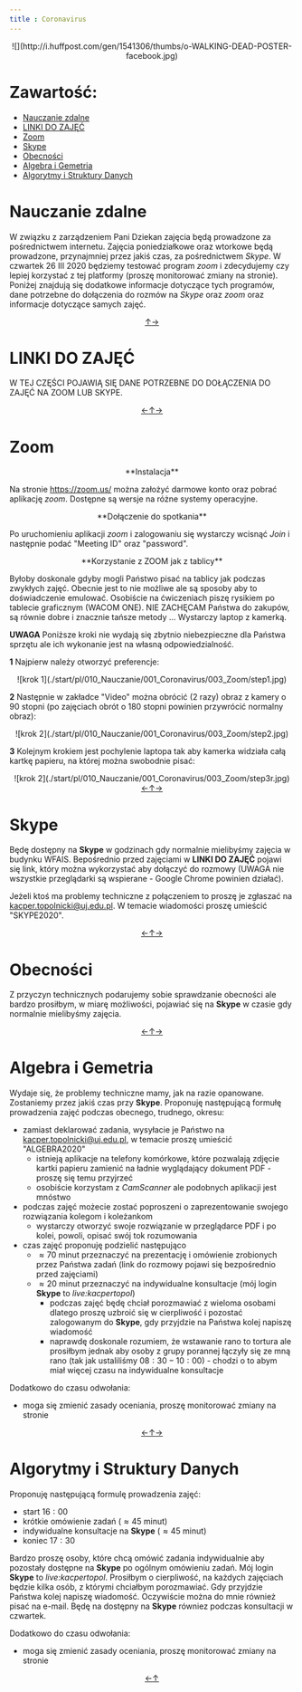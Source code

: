 ```yaml
---
title : Coronavirus
---
```


<center>
![](http://i.huffpost.com/gen/1541306/thumbs/o-WALKING-DEAD-POSTER-facebook.jpg)
</center>



# Zawartość:

* [Nauczanie zdalne](#nauczanie-zdalne)
* [LINKI DO ZAJĘĆ](#linki-do-zajęć)
* [Zoom](#zoom)
* [Skype](#skype)
* [Obecności](#obecności)
* [Algebra i Gemetria](#algebra-i-gemetria)
* [Algorytmy i Struktury Danych](#algorytmy-i-struktury-danych)



# Nauczanie zdalne

W związku z zarządzeniem Pani Dziekan zajęcia będą prowadzone
za pośrednictwem internetu. Zajęcia poniedziałkowe oraz wtorkowe
będą prowadzone, przynajmniej przez jakiś czas, za pośrednictwem
*Skype*. W czwartek 26 III 2020 będziemy testować program *zoom*
i zdecydujemy czy lepiej korzystać z tej platformy 
(proszę monitorować zmiany na stronie). Poniżej 
znajdują się dodatkowe informacje dotyczące tych programów,
dane potrzebne do dołączenia do rozmów na *Skype* oraz *zoom*
oraz informacje dotyczące samych zajęć.

<div style="text-align: center"><a href = #zawartość title = "zawartość">↑</a><a href = #linki-do-zajęć title = "linki do zajęć">→</a></div>

# LINKI DO ZAJĘĆ

W TEJ CZĘŚCI POJAWIĄ SIĘ DANE POTRZEBNE DO DOŁĄCZENIA DO ZAJĘĆ NA ZOOM LUB SKYPE.

<div style="text-align: center"><a href = #nauczanie-zdalne title = "nauczanie zdalne">←</a><a href = #zawartość title = "zawartość">↑</a><a href = #zoom title = "zoom">→</a></div>

# Zoom

<center>
**Instalacja**
</center>

Na stronie <https://zoom.us/>
można założyć darmowe konto oraz pobrać aplikację *zoom*. Dostępne
są wersje na różne systemy operacyjne.

<center>
**Dołączenie do spotkania**
</center>

Po uruchomieniu aplikacji *zoom* i zalogowaniu się
wystarczy wcisnąć *Join* i następnie podać "Meeting ID"
oraz "password". 

<center>
**Korzystanie z ZOOM jak z tablicy**
</center>

Byłoby doskonale gdyby mogli Państwo pisać na tablicy jak podczas
zwykłych zajęć. Obecnie jest to nie możliwe ale są sposoby aby to
doświadczenie emulować.
Osobiście na ćwiczeniach piszę rysikiem po tablecie graficznym (WACOM ONE). 
NIE ZACHĘCAM Państwa do zakupów, są równie dobre i znacznie tańsze metody ...
Wystarczy laptop z kamerką.

**UWAGA** Poniższe kroki nie wydają się zbytnio niebezpieczne
dla Państwa sprzętu ale ich wykonanie jest na własną odpowiedzialność.

**1** Najpierw należy otworzyć preferencje:

<center>
![krok 1](./start/pl/010_Nauczanie/001_Coronavirus/003_Zoom/step1.jpg)
</center>

**2** Następnie w zakładce "Video" można obrócić (2 razy) obraz z kamery
o $90$ stopni (po zajęciach obrót o $180$ stopni powinien przywrócić 
normalny obraz):

<center>
![krok 2](./start/pl/010_Nauczanie/001_Coronavirus/003_Zoom/step2.jpg)
</center>

**3** Kolejnym krokiem jest pochylenie laptopa tak aby kamerka widziała całą kartkę papieru,
na której można swobodnie pisać:

<center>
![krok 2](./start/pl/010_Nauczanie/001_Coronavirus/003_Zoom/step3r.jpg)
</center>





<div style="text-align: center"><a href = #linki-do-zajęć title = "linki do zajęć">←</a><a href = #zawartość title = "zawartość">↑</a><a href = #skype title = "skype">→</a></div>

# Skype

Będę dostępny na **Skype** w godzinach
gdy normalnie mielibyśmy zajęcia w budynku WFAIS. Bepośrednio
przed zajęciami w **LINKI DO ZAJĘĆ** pojawi się link, który można wykorzystać
aby dołączyć do rozmowy (UWAGA nie wszystkie przeglądarki
są wspierane - Google Chrome powinien działać).

Jeżeli ktoś ma problemy techniczne z połączeniem
to proszę je zgłaszać na <kacper.topolnicki@uj.edu.pl>.
W temacie wiadomości proszę umieścić "SKYPE2020".

<div style="text-align: center"><a href = #zoom title = "zoom">←</a><a href = #zawartość title = "zawartość">↑</a><a href = #obecności title = "obecności">→</a></div>

# Obecności

Z przyczyn technicznych podarujemy sobie sprawdzanie obecności ale
bardzo prosiłbym, w miarę możliwości, pojawiać się na **Skype**
w czasie gdy normalnie mielibyśmy zajęcia.

<div style="text-align: center"><a href = #skype title = "skype">←</a><a href = #zawartość title = "zawartość">↑</a><a href = #algebra-i-gemetria title = "algebra i gemetria">→</a></div>

# Algebra i Gemetria

Wydaje się, że problemy techniczne mamy, jak na razie opanowane. 
Zostaniemy przez jakiś czas przy **Skype**.
Proponuję następującą formułę prowadzenia zajęć podczas 
obecnego, trudnego, okresu:

* zamiast deklarować zadania, wysyłacie je Państwo na <kacper.topolnicki@uj.edu.pl>,
  w temacie proszę umieścić "ALGEBRA2020"
  * istnieją aplikacje na telefony komórkowe, które pozwalają zdjęcie
    kartki papieru zamienić na ładnie wyglądający dokument PDF - proszę
    się temu przyjrzeć
  * osobiście korzystam z *CamScanner* ale podobnych aplikacji jest mnóstwo
* podczas zajęć możecie zostać poproszeni o zaprezentowanie swojego rozwiązania kolegom i koleżankom
  * wystarczy otworzyć swoje rozwiązanie w przeglądarce PDF i po kolei, powoli, opisać
    swój tok rozumowania 
* czas zajęć proponuję podzielić następująco
  * $\approx 70$ minut przeznaczyć na prezentację i omówienie zrobionych przez Państwa zadań (link do rozmowy pojawi się 
    bezpośrednio przed zajęciami)
  * $\approx 20$ minut przeznaczyć na indywidualne konsultacje (mój login **Skype** to *live:kacpertopol*)
    * podczas zajęć będę chciał porozmawiać z wieloma osobami dlatego proszę uzbroić się w cierpliwość i
      pozostać zalogowanym do **Skype**,
      gdy przyjdzie na Państwa kolej napiszę wiadomość
    * naprawdę doskonale rozumiem, że wstawanie rano to tortura ale prosiłbym jednak aby osoby z grupy 
      porannej łączyły się ze mną rano (tak jak ustaliliśmy $08:30 - 10:00$) - chodzi o to abym miał więcej czasu na indywidualne konsultacje

Dodatkowo do czasu odwołania:

* moga się zmienić zasady oceniania, proszę monitorować zmiany na stronie


<div style="text-align: center"><a href = #obecności title = "obecności">←</a><a href = #zawartość title = "zawartość">↑</a><a href = #algorytmy-i-struktury-danych title = "algorytmy i struktury danych">→</a></div>

# Algorytmy i Struktury Danych

Proponuję następującą formulę prowadzenia zajęć:

* start $16:00$
* krótkie omówienie zadań ($\approx 45$ minut)
* indywidualne konsultacje na **Skype** ($\approx 45$ minut)
* koniec $17:30$

Bardzo proszę osoby, które chcą omówić zadania indywidualnie aby 
pozostały dostępne na **Skype** po ogólnym omówieniu zadań.
Mój login **Skype** to *live:kacpertopol*.
Prosiłbym o cierpliwość, na każdych zajęciach będzie kilka osób, z którymi
chciałbym porozmawiać. Gdy przyjdzie Państwa kolej napiszę wiadomość. 
Oczywiście można do mnie również pisać na e-mail. Będę na 
dostępny na **Skype** równiez podczas konsultacji w czwartek.

Dodatkowo do czasu odwołania:

* moga się zmienić zasady oceniania, proszę monitorować zmiany na stronie


<div style="text-align: center"><a href = #algebra-i-gemetria title = "algebra i gemetria">←</a><a href = #zawartość title = "zawartość">↑</a></div>
